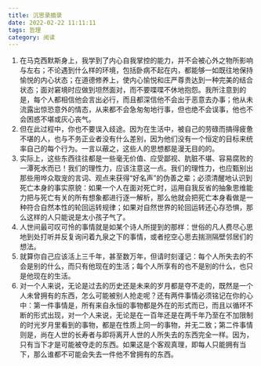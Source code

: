 ```yaml
---
title: 沉思录摘录
date: 2022-02-22 11:11:11
tags: 哲理
category: 阅读
---
```


1. 在马克西默斯身上，我学到了内心自我掌控的能力，并不会被心外之物所影响与左右；不论遇到什么样的环境，包括卧病不起在内，都能够一如既往地保持愉悦的内心状态；在道德修养上，使内心愉悦和庄严尊贵达到一种完美的结合状态；面对窘境时应做到坦然面对，而不要喋喋不休地抱怨。我所注意到的是，每个人都相信他会言出必行，而且都深信他不会出于恶意去办事；他从未流露出惊恐意外的情态，从来都不会急匆匆地行事，但也绝不会误事，他也不会困惑不堪或灰心丧气。
2. 但在此过程中，你也不要误入歧途。因为在生活中，被自己的劳碌而搞得疲惫不堪的人，也与不务正业者没有什么差别，因为他们没有一个恒定的目标来统率自己的每个行为。一言以蔽之，这些人的思想都是漫无目的的。
3. 实际上，这些东西往往都是一些毫无价值、应受鄙视、肮脏不堪、容易腐败的一潭死水而已！我们的理性力，应该注意这一点。我们的理性力，也应甄别出那些用哗众取宠的言词、观点来获得“好名声”的伪善之辈；必须清醒地认识到死亡本身的事实原貌：如果一个人在面对死亡时，运用自我反省的抽象思维能力把与死亡有关的所有想象都进行逐一解析，那么他就会把死亡本身看做是一种符合自然本性的轮回运转规律；如果对自然世界的轮回运转还心存恐惧，那么这样的人只能说是太小孩子气了。
4. 人世间最可叹可怜的事情就是如某个诗人所提到的那样：世俗的凡人费尽心思地到处打听并反复询问着九泉之下的事情，或者挖空心思去揣测隔壁邻居们的想法。
5. 就算你自己应该活上三千年，甚至数万年，但请时刻谨记：每个人所失去的不会是别的什么，而只有他现在的生活；每个人所享有的也不是别的什么，也只是他现在的生活。
6. 对一个人来说，无论是过去的历史还是未来的岁月都是夺不走的，既然是一个人未曾拥有的东西，怎么可能被别人抢走呢？还有两件事情必须铭记在你的心中：第一件事情是，所有来自永恒的事物都是外在的形式而已，而且以循环不断的形式出现，对一个人来说，无论是在一百年还是在两千年乃至在不加限制的时光岁月里看到的事物，都是在性质上同一的事物，并无二致；第二件事情则是，尚在人世的长寿者与即将离开人世的人所失去的东西完全一样。因为，只有当下才是可能被夺走的东西。如果这是个客观真理，即每人只能拥有当下，那么谁都不可能会失去一件他不曾拥有的东西。

